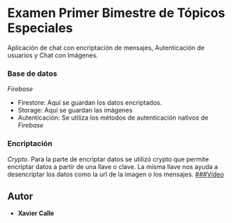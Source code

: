 # Examen Primer Bimestre de Tópicos Especiales

Aplicación de chat con encriptación de mensajes, 
Autenticación de usuarios y
Chat con Imágenes.

### Base de datos
_Firebase_
* Firestore: Aquí se guardan los datos encriptados.
* Storage: Aquí se guardan las imágenes
* Autenticación: Se utiliza los métodos de autenticación nativos de _Firebase_

### Encriptación
_Crypto_.
Para la parte de encriptar datos se utilizó crypto que permite encriptar datos a partir de una llave o clave. La misma llave nos ayuda a desencriptar los datos como 
la url de la imagen o los mensajes.
[###Vídeo](https://youtu.be/DuavTMMqUX0)

## Autor
* **Xavier Calle** 
